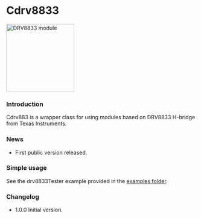 # Cdrv8833

<img src="https://github.com/shurillu/Cdrv8833/blob/f3dccc3f0448b2a2071de1e72d5ad1d12b7a835d/images/DRV8833.jpg" alt="DRV8833 module" width="180"/>

### Introduction
Cdrv883 is a wrapper class for using modules based on DRV8833 H-bridge from Texas Instruments.

### News
+ First public version released.

### Simple usage
See the drv8833Tester example provided in the [examples folder](https://github.com/shurillu/Cdrv8833/tree/main/examples/drv8833Tester).

### Changelog
+ 1.0.0 Initial version.

